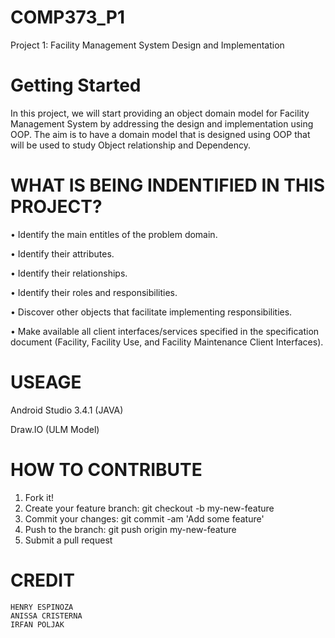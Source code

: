 # COMP373_P1
Project 1: Facility Management System Design and Implementation

# Getting Started
In this project, we will start providing an object domain model for Facility Management System by addressing the design and implementation using OOP.  The aim is to have a domain model that is designed using OOP that will be used to study Object relationship and Dependency.

# WHAT IS BEING INDENTIFIED IN THIS PROJECT?

•	Identify the main entitles of the problem domain.

•	Identify their attributes.

•	Identify their relationships.

•	Identify their roles and responsibilities.

•	Discover other objects that facilitate implementing responsibilities.

•	Make available all client interfaces/services specified in the specification document (Facility, Facility Use, and Facility Maintenance Client Interfaces).

# USEAGE
  Android Studio 3.4.1 (JAVA)
 
  Draw.IO (ULM Model)
  
 
 # HOW TO CONTRIBUTE
 1. Fork it!
 2. Create your feature branch: git checkout -b my-new-feature
 3. Commit your changes: git commit -am 'Add some feature'
 4. Push to the branch: git push origin my-new-feature
 5. Submit a pull request 
 
 
 # CREDIT 
    HENRY ESPINOZA 
    ANISSA CRISTERNA
    IRFAN POLJAK
    
    


  
